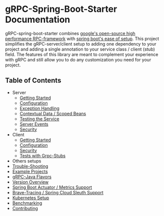 # gRPC-Spring-Boot-Starter Documentation

gRPC-spring-boot-starter combines [google's open-source high performance RPC-framework](https://grpc.io) with
[spring boot's ease of setup](https://spring.io/projects/spring-boot).
This project simplifies the gRPC-server/client setup to adding one dependency to your project and adding a single
annotation to your service class / client (stub) field.
The features of this library are meant to complement your experience with gRPC and still allow you to do any
customization you need for your project.

## Table of Contents

- Server
  - [Getting Started](server/getting-started.md)
  - [Configuration](server/configuration.md)
  - [Exception Handling](server/exception-handling.md)
  - [Contextual Data / Scoped Beans](server/contextual-data.md)
  - [Testing the Service](server/testing.md)
  - [Server Events](server/events.md)
  - [Security](server/security.md)
- Client
  - [Getting Started](client/getting-started.md)
  - [Configuration](client/configuration.md)
  - [Security](client/security.md)
  - [Tests with Grpc-Stubs](client/testing.md)
- Others setups
- [Trouble-Shooting](trouble-shooting.md)
- [Example Projects](examples.md)
- [gRPC-Java Flavors](flavors.md)
- [Version Overview](versions.md)
- [Spring Boot Actuator / Metrics Support](actuator.md)
- [Brave-Tracing / Spring Cloud Sleuth Support](brave.md)
- [Kubernetes Setup](kubernetes.md)
- [Benchmarking](benchmarking.md)
- [Contributing](contributions.md)
